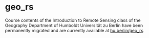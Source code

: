# geo_rs

Course contents of the Introduction to Remote Sensing class of the Geography Department of Humboldt Universität zu Berlin have been permanently migrated and are currently available at [hu.berlin/geo_rs](hu.berlin/geo_rs).
